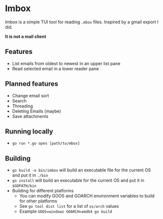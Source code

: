 # Imbox
Imbox is a simple TUI tool for reading `.mbox` files. Inspired by a gmail export I did.

**It is not a mail client**

## Features
- List emails from oldest to newest in an upper list pane
- Read selected email in a lower reader pane

## Planned features
- Change email sort
- Search
- Threading
- Deleting Emails (maybe)
- Save attachments


## Running locally
- `go run *.go open [path/to/mbox]`

## Building
- `go build -o bin/imbox` will build an executable file for the current OS and put it in `./bin`
- `go install` will build an executable for the current OS and put it in `$GOPATH/bin`
- Building for different platforms
  - You can modify GOOS and GOARCH environment variables to build for other platforms
  - See `go tool dist list` for a list of `os/arch` values
  - Example `GOOS=windows GOARCH=amd64 go build`
